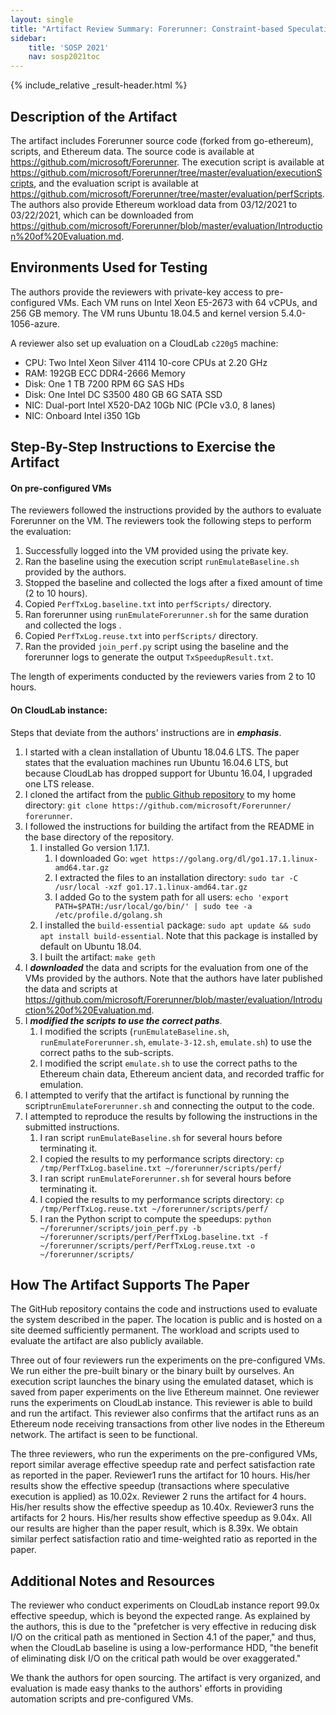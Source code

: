 ```yaml
---
layout: single
title: "Artifact Review Summary: Forerunner: Constraint-based Speculative Transaction Execution for Ethereum"
sidebar:
    title: 'SOSP 2021'
    nav: sosp2021toc
---
```


{% include_relative _result-header.html %}

## Description of the Artifact

The artifact includes Forerunner source code (forked from go-ethereum), scripts, and Ethereum data. The source code is available at <https://github.com/microsoft/Forerunner>. The execution script is available at <https://github.com/microsoft/Forerunner/tree/master/evaluation/executionScripts>, and the evaluation script is available at <https://github.com/microsoft/Forerunner/tree/master/evaluation/perfScripts>. The authors also provide Ethereum workload data from 03/12/2021 to 03/22/2021, which can be downloaded from <https://github.com/microsoft/Forerunner/blob/master/evaluation/Introduction%20of%20Evaluation.md>. 

## Environments Used for Testing

The authors provide the reviewers with private-key access to pre-configured VMs. Each VM runs on Intel Xeon E5-2673 with 64 vCPUs, and 256 GB memory. The VM runs Ubuntu 18.04.5 and kernel version 5.4.0-1056-azure.

A reviewer also set up evaluation on a CloudLab `c220g5` machine:

- CPU: Two Intel Xeon Silver 4114 10-core CPUs at 2.20 GHz
- RAM: 192GB ECC DDR4-2666 Memory
- Disk: One 1 TB 7200 RPM 6G SAS HDs
- Disk: One Intel DC S3500 480 GB 6G SATA SSD
- NIC: Dual-port Intel X520-DA2 10Gb NIC (PCIe v3.0, 8 lanes)
- NIC: Onboard Intel i350 1Gb

## Step-By-Step Instructions to Exercise the Artifact

#### On pre-configured VMs

The reviewers followed the instructions provided by the authors to evaluate Forerunner on the VM. The reviewers took the following steps to perform the evaluation:

1. Successfully logged into the VM provided using the private key.
2. Ran the baseline using the execution script `runEmulateBaseline.sh` provided by the authors.
3. Stopped the baseline and collected the logs after a fixed amount of time (2 to 10 hours).
4. Copied `PerfTxLog.baseline.txt` into `perfScripts/` directory.
5. Ran forerunner using `runEmulateForerunner.sh` for the same duration and collected the logs .
6. Copied `PerfTxLog.reuse.txt` into `perfScripts/` directory.
7. Ran the provided `join_perf.py` script using the baseline and the forerunner logs to generate the output `TxSpeedupResult.txt`.

The length of experiments conducted by the reviewers varies from 2 to 10 hours.

#### On CloudLab instance:

Steps that deviate from the authors' instructions are in ***emphasis***.

1. I started with a clean installation of Ubuntu 18.04.6 LTS. The paper states that the evaluation machines run Ubuntu 16.04.6 LTS, but because CloudLab has dropped support for Ubuntu 16.04, I upgraded one LTS release.
2. I cloned the artifact from the [public Github repository](https://github.com/microsoft/Forerunner/) to my home directory: `git clone https://github.com/microsoft/Forerunner/ forerunner`.
3. I followed the instructions for building the artifact from the README in the base directory of the repository.
   1. I installed Go version 1.17.1.
      1. I downloaded Go: `wget https://golang.org/dl/go1.17.1.linux-amd64.tar.gz`
      2. I extracted the files to an installation directory: `sudo tar -C /usr/local -xzf go1.17.1.linux-amd64.tar.gz`
      3. I added Go to the system path for all users: `echo 'export PATH=$PATH:/usr/local/go/bin/' | sudo tee -a /etc/profile.d/golang.sh`
   2. I installed the `build-essential` package: `sudo apt update && sudo apt install build-essential`. Note that this package is installed by default on Ubuntu 18.04.
   3. I built the artifact: `make geth`
4. I ***downloaded*** the data and scripts for the evaluation from one of the VMs provided by the authors. Note that the authors have later published the data and scripts at https://github.com/microsoft/Forerunner/blob/master/evaluation/Introduction%20of%20Evaluation.md.
5. I ***modified the scripts to use the correct paths***.
   1. I modified the scripts (`runEmulateBaseline.sh`, `runEmulateForerunner.sh`, `emulate-3-12.sh`, `emulate.sh`) to use the correct paths to the sub-scripts.
   2. I modified the script `emulate.sh` to use the correct paths to the Ethereum chain data, Ethereum ancient data, and recorded traffic for emulation.
6. I attempted to verify that the artifact is functional by running the script`runEmulateForerunner.sh` and connecting the output to the code.
7. I attempted to reproduce the results by following the instructions in the submitted instructions.
   1. I ran script `runEmulateBaseline.sh` for several hours before terminating it.
   2. I copied the results to my performance scripts directory: `cp /tmp/PerfTxLog.baseline.txt ~/forerunner/scripts/perf/`
   3. I ran script `runEmulateForerunner.sh` for several hours before terminating it.
   4. I copied the results to my performance scripts directory: `cp /tmp/PerfTxLog.reuse.txt ~/forerunner/scripts/perf/`
   5. I ran the Python script to compute the speedups: `python ~/forerunner/scripts/join_perf.py -b ~/forerunner/scripts/perf/PerfTxLog.baseline.txt -f ~/forerunner/scripts/perf/PerfTxLog.reuse.txt -o ~/forerunner/scripts/`

## How The Artifact Supports The Paper

The GitHub repository contains the code and instructions used to evaluate the system described in the paper. The location is public and is hosted on a site deemed sufficiently permanent. The workload and scripts used to evaluate the artifact are also publicly available.

Three out of four reviewers run the experiments on the pre-configured VMs. We run either the pre-built binary or the binary built by ourselves. An execution script launches the binary using the emulated dataset, which is saved from paper experiments on the live Ethereum mainnet. One reviewer runs the experiments on CloudLab instance. This reviewer is able to build and run the artifact. This reviewer also confirms that the artifact runs as an Ethereum node receiving transactions from other live nodes in the Ethereum network. The artifact is seen to be functional.

The three reviewers, who run the experiments on the pre-configured VMs, report similar average effective speedup rate and perfect satisfaction rate as reported in the paper. Reviewer1 runs the artifact for 10 hours. His/her results show the effective speedup (transactions where speculative execution is applied) as 10.02x. Reviewer 2 runs the artifact for 4 hours. His/her results show the effective speedup as 10.40x. Reviewer3 runs the artifacts for 2 hours. His/her results show effective speedup as 9.04x. All our results are higher than the paper result, which is 8.39x. We obtain similar perfect satisfaction ratio and time-weighted ratio as reported in the paper.

## Additional Notes and Resources

The reviewer who conduct experiments on CloudLab instance report 99.0x effective speedup, which is beyond the expected range. As explained by the authors, this is due to the "prefetcher is very effective in reducing disk I/O on the critical path as mentioned in Section 4.1 of the paper," and thus, when the CloudLab baseline is using a low-performance HDD, "the benefit of eliminating disk I/O on the critical path would be over exaggerated." 

We thank the authors for open sourcing. The artifact is very organized, and evaluation is made easy thanks to the authors' efforts in providing automation scripts and pre-configured VMs.
